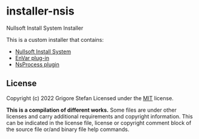 # installer-nsis
Nullsoft Install System Installer

This is a custom installer that contains:
* [Nullsoft Install System](https://sourceforge.net/projects/nsis/)
* [EnVar plug-in](https://nsis.sourceforge.io/EnVar_plug-in)
* [NsProcess plugin](https://nsis.sourceforge.io/NsProcess_plugin)

## License

Copyright (c) 2022 Grigore Stefan
Licensed under the [MIT](LICENSE) license.

**This is a compilation of different works.**
Some files are under other licenses and carry additional requirements and copyright information.
This can be indicated in the license file, license or copyright comment block of the source file or/and binary file help commands.

